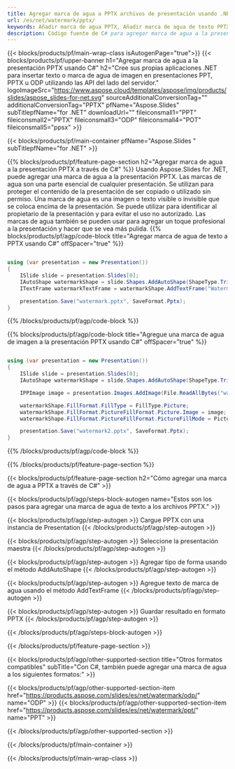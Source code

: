 ```yaml
---
title: Agregar marca de agua a PPTX archivos de presentación usando .NET
url: /es/net/watermark/pptx/
keywords: Añadir marca de agua PPTX, Añadir marca de agua de texto PPTX, Añadir marca de agua de imagen PPTX
description: Código fuente de C# para agregar marca de agua a la presentación PPTX.
---
```


{{< blocks/products/pf/main-wrap-class isAutogenPage="true">}}
{{< blocks/products/pf/upper-banner h1="Agregar marca de agua a la presentación PPTX usando C#" h2="Cree sus propias aplicaciones .NET para insertar texto o marca de agua de imagen en presentaciones PPT, PPTX u ODP utilizando las API del lado del servidor." logoImageSrc="https://www.aspose.cloud/templates/aspose/img/products/slides/aspose_slides-for-net.svg" sourceAdditionalConversionTag="" additionalConversionTag="PPTX" pfName="Aspose.Slides" subTitlepfName="for .NET" downloadUrl="" fileiconsmall1="PPT" fileiconsmall2="PPTX" fileiconsmall3="ODP" fileiconsmall4="POT" fileiconsmall5="ppsx" >}}

{{< blocks/products/pf/main-container pfName="Aspose.Slides " subTitlepfName="for .NET" >}}

{{% blocks/products/pf/feature-page-section  h2="Agregar marca de agua a la presentación PPTX a través de C#" %}}
Usando Aspose.Slides for .NET, puede agregar una marca de agua a la presentación PPTX. Las marcas de agua son una parte esencial de cualquier presentación. Se utilizan para proteger el contenido de la presentación de ser copiado o utilizado sin permiso. Una marca de agua es una imagen o texto visible o invisible que se coloca encima de la presentación. Se puede utilizar para identificar al propietario de la presentación y para evitar el uso no autorizado. Las marcas de agua también se pueden usar para agregar un toque profesional a la presentación y hacer que se vea más pulida. 
{{% blocks/products/pf/agp/code-block title="Agregar marca de agua de texto a PPTX usando C#" offSpacer="true" %}}

```cs

using (var presentation = new Presentation())
{
    ISlide slide = presentation.Slides[0];
    IAutoShape watermarkShape = slide.Shapes.AddAutoShape(ShapeType.Triangle, 0, 0, 0, 0);
    ITextFrame watermarkTextFrame = watermarkShape.AddTextFrame("Watermark");

    presentation.Save("watermark.pptx", SaveFormat.Pptx);
}
```

{{% /blocks/products/pf/agp/code-block %}}

{{% blocks/products/pf/agp/code-block title="Agregue una marca de agua de imagen a la presentación PPTX usando C#" offSpacer="true" %}}

```cs

using (var presentation = new Presentation())
{
    ISlide slide = presentation.Slides[0];
    IAutoShape watermarkShape = slide.Shapes.AddAutoShape(ShapeType.Triangle, 0, 0, 0, 0);

    IPPImage image = presentation.Images.AddImage(File.ReadAllBytes("watermark.png"));

    watermarkShape.FillFormat.FillType = FillType.Picture;
    watermarkShape.FillFormat.PictureFillFormat.Picture.Image = image;
    watermarkShape.FillFormat.PictureFillFormat.PictureFillMode = PictureFillMode.Stretch;

    presentation.Save("watermark2.pptx", SaveFormat.Pptx);
}
```

{{% /blocks/products/pf/agp/code-block %}}

{{% /blocks/products/pf/feature-page-section %}}

{{< blocks/products/pf/feature-page-section  h2="Cómo agregar una marca de agua a PPTX a través de C#" >}}

{{< blocks/products/pf/agp/steps-block-autogen name="Estos son los pasos para agregar una marca de agua de texto a los archivos PPTX." >}}

{{< blocks/products/pf/agp/step-autogen >}}
Cargue PPTX con una instancia de Presentation
{{< /blocks/products/pf/agp/step-autogen >}}

{{< blocks/products/pf/agp/step-autogen >}}
Seleccione la presentación maestra
{{< /blocks/products/pf/agp/step-autogen >}}

{{< blocks/products/pf/agp/step-autogen >}}
Agregar tipo de forma usando el método AddAutoShape
{{< /blocks/products/pf/agp/step-autogen >}}

{{< blocks/products/pf/agp/step-autogen >}}
Agregue texto de marca de agua usando el método AddTextFrame
{{< /blocks/products/pf/agp/step-autogen >}}

{{< blocks/products/pf/agp/step-autogen >}}
Guardar resultado en formato PPTX
{{< /blocks/products/pf/agp/step-autogen >}}

{{< /blocks/products/pf/agp/steps-block-autogen >}}

{{< /blocks/products/pf/feature-page-section >}}

{{< blocks/products/pf/agp/other-supported-section title="Otros formatos compatibles" subTitle="Con C#, también puede agregar una marca de agua a los siguientes formatos:" >}}

{{< blocks/products/pf/agp/other-supported-section-item href="https://products.aspose.com/slides/es/net/watermark/odp/" name="ODP" >}}
{{< blocks/products/pf/agp/other-supported-section-item href="https://products.aspose.com/slides/es/net/watermark/ppt/" name="PPT" >}}


{{< /blocks/products/pf/agp/other-supported-section >}}

{{< /blocks/products/pf/main-container >}}
    
{{< /blocks/products/pf/main-wrap-class >}}